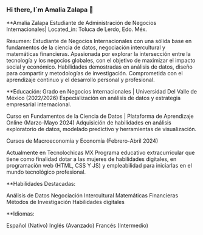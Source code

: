 ### Hi there, I´m Amalia Zalapa 👋
**Amalia Zalapa
Estudiante de Administración de Negocios Internacionales|
Located_in: Toluca de Lerdo, Edo. Méx.


Resumen:
Estudiante de Negocios Internacionales con una sólida base en fundamentos de la ciencia de datos, negociación intercultural y matemáticas financieras. Apasionada por explorar la intersección entre la tecnología y los negocios globales, con el objetivo de maximizar el impacto social y económico. Habilidades demostradas en análisis de datos, diseño para compartir y metodologías de investigación. Comprometida con el aprendizaje continuo y el desarrollo personal y profesional.


**Educación:
Grado en Negocios Internacionales | Universidad Del Valle de México (2022/2026)
Especialización en análisis de datos y estrategia empresarial internacional.

Curso en Fundamentos de la Ciencia de Datos | Plataforma de Aprendizaje Online (Marzo-Mayo 2024)
Adquisición de habilidades en análisis exploratorio de datos, modelado predictivo y herramientas de visualización.

Cursos de Macroeconomía y Economía (Febrero-Abril 2024)

Actualmente en Tecnolochicas MX
Programa educativo extracurricular que tiene como finalidad dotar a las mujeres de habilidades digitales, en programación web (HTML, CSS Y JS) y empleabilidad para iniciarlas en el mundo tecnológico profesional.

**Habilidades Destacadas:

Análisis de Datos
Negociación Intercultural
Matemáticas Financieras
Métodos de Investigación
Habilidades digitales

**Idiomas:

Español (Nativo)
Inglés (Avanzado)
Francés (Intermedio)
